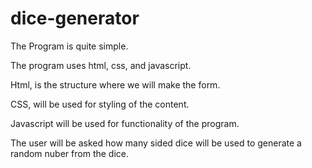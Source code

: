 # dice-generator

The Program is quite simple.

The program uses html, css, and javascript.

Html, is the structure where we will make the form. 

CSS, will be used for styling of the content.

Javascript will be used for functionality of the program.

The user will be asked how many sided dice will be used to generate a random nuber from the dice.
